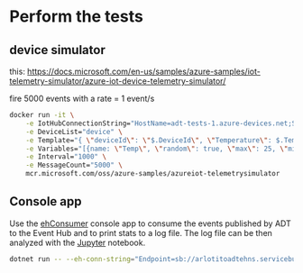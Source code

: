 # Perform the tests
## device simulator
this: https://docs.microsoft.com/en-us/samples/azure-samples/iot-telemetry-simulator/azure-iot-device-telemetry-simulator/

fire 5000 events with a rate = 1 event/s
```bash
docker run -it \
    -e IotHubConnectionString="HostName=adt-tests-1.azure-devices.net;SharedAccessKeyName=device;SharedAccessKey=jjF4s9zBHluY5+ebYKPuLyrERp1q+OaeFaeL9TGeyes=" \
    -e DeviceList="device" \
    -e Template="{ \"deviceId\": \"$.DeviceId\", \"Temperature\": $.Temp, \"Humidity\": $.Hum, \"Counter\": $.Counter, \"time\": \"$.Time\"}" \
    -e Variables="[{name: \"Temp\", \"random\": true, \"max\": 25, \"min\": 23}, {name: \"Hum\", \"random\": true, \"max\": 0, \"min\": 100}, {\"name\":\"Counter\", \"min\":100}]" \
    -e Interval="1000" \
    -e MessageCount="5000" \
    mcr.microsoft.com/oss/azure-samples/azureiot-telemetrysimulator
```

## Console app
Use the [ehConsumer](./ehConsumer/Program.cs) console app to consume the events published by ADT to the Event Hub and to print stats to a log file.
The log file can be then analyzed with the [Jupyter](./jupyter/plot.ipynb) notebook.

```bash
dotnet run -- --eh-conn-string="Endpoint=sb://arlotitoadtehns.servicebus.windows.net/;SharedAccessKeyName=EHPolicy;SharedAccessKey=XXXXXXXXXXXXXX;EntityPath=property-event-hub" -n "property-event-hub"
```